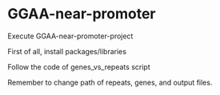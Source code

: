 # GGAA-near-promoter

Execute GGAA-near-promoter-project

First of all, install packages/libraries

Follow the code of genes_vs_repeats script

Remember to change path of repeats, genes, and output files.
